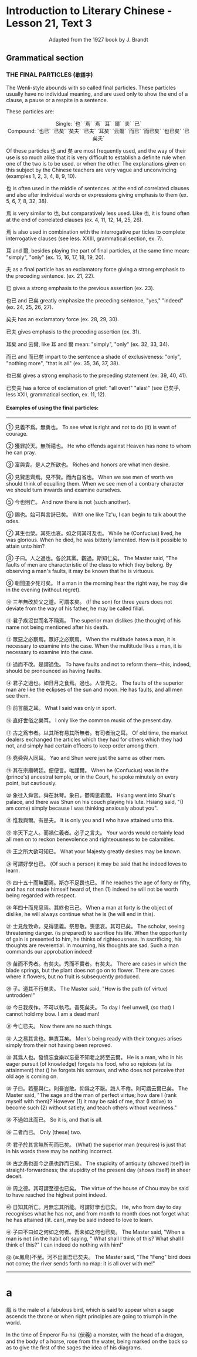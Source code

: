 # Introduction to Literary Chinese - Lesson 21, Text 3

<center>Adapted from the 1927 book by J. Brandt</center>

## Grammatical section

### THE FINAL PARTICLES (`歇語字`)

The Wenli-style abounds with so called final particles. These particles usually have no individual meaning, and are used only to show the end of a clause, a pause or a respite in a sentence.

These particles are:

<center>Single: `也` `焉` `焉` `耳` `爾` `夫` `已`</center>

<center>Compound: `也已` `已矣` `矣夫` `已夫` `耳矣` `云爾` `而已` `而已矣` `也已矣` `已矣夫`</center>

Of these particles 也 and 矣 are most frequently used, and the way of their use is so much alike that it is very difficult to establish a definite rule when one of the two is to be used. or when the other. The explanations given on this subject by the Chinese teachers are very vague and unconvincing (examples 1, 2, 3, 4, 8, 9, 10).

也 is often used in the middle of sentences. at the end of correlated clauses and also after individual words or expressions giving emphasis to them (ex. 5, 6, 7, 8, 32, 38).

焉 is very similar to 也, but comparatively less used. Like 也, it is found often at the end of correlated clauses (ex. 4, 11, 12, 14, 25, 26).

焉 is also used in combination with the interrogative par ticles to complete interrogative clauses (see less. XXIII, grammatical section, ex. 7).

耳 and 爾, besides playing the part of final particles, at the same time mean: "simply", "only" (ex. 15, 16, 17, 18, 19, 20).

夫 as a final particle has an exclamatory force giving a strong emphasis to the preceding sentence. (ex. 21, 22).

已 gives a strong emphasis to the previous assertion (ex. 23).

也已 and 已矣 greatly emphasize the preceding sentence, "yes," "indeed" (ex. 24, 25, 26, 27).

矣夫 has an exclamatory force (ex. 28, 29, 30).

已夫 gives emphasis to the preceding assertion (ex. 31).

耳矣 and 云爾, like 耳 and 爾 mean: "simply", "only" (ex. 32, 33, 34).

而已 and 而已矣 impart to the sentence a shade of exclusiveness: "only", "nothing more", "that is all" (ex. 35, 36, 37, 38).

也已矣 gives a strong emphasis to the preceding statement (ex. 39, 40, 41).

已矣夫 has a force of exclamation of grief: "all over!" "alas!" (see 已矣乎, less XXII, grammatical section, ex. 11, 12).

#### Examples of using the final particles:

---

① 見義不爲。無勇也。
To see what is right and not to do (it) is want of courage. 

② 獲罪於天。無所禧也。
He who offends against Heaven has none to whom he can pray.

③ 富與貴。是人之所欲也。
Riches and honors are what men desire.

④ 見賢思齊焉。見不賢。而內自省也。
When we see men of worth we should think of equalling them. When we see men of a contrary character we should turn inwards and examine ourselves.

⑤ 今也則亡。
And now there is not (such another).

⑥ 賜也。始可與言詩已矣。
With one like Tz'u, I can begin to talk about the odes.

⑦ 其生也榮。其死也哀。如之何其可及也。
While he (Confucius) lived, he was glorious. When he died, he was bitterly lamented. How is it possible to attain unto him?

⑧ 子曰。人之過也。各於其黨。觀過。斯知仁矣。
The Master said, "The faults of men are characteristic of the class to which they belong. By observing a man's faults, it may be known that he is virtuous.

⑨ 朝聞道夕死可矣。
If a man in the morning hear the right way, he may die in the evening (without regret).

⑩ 三年無改於父之道。可謂孝矣。
(If the son) for three years does not deviate from the way of his father, he may be called filial.

⑪ 君子疾沒世而名不稱焉。
The superior man dislikes (the thought) of his name not being mentioned after his death.

⑫ 眾惡之必察焉。眾好之必察焉。
When the multitude hates a man, it is necessary to examine into the case. When the multitude likes a man, it is necessary to examine into the case.

⑬ 過而不改。是謂過兔。
To have faults and not to reform them--this, indeed, should be pronounced as having faults.

⑭ 君子之過也。如日月之食焉。過也。人皆見之。
The faults of the superior man are like the eclipses of the sun and moon. He has faults, and all men see them.

⑮ 前言戲之耳。
What I said was only in sport.

⑯ 直好世俗之樂耳。
I only like the common music of the present day.

⑰ 古之爲市者。以其所有易其所無者。有司者治之耳。
Of old time, the market dealers exchanged the articles which they had for others which they had not, and simply had certain officers to keep order among them.

⑱ 堯舜與人同耳。
Yao and Shun were just the same as other men.

⑲ 其在宗廟朝廷。便便言。唯謹爾。
When he (Confucius) was in the (prince's) ancestral temple, or in the Court, he spoke minutely on every point, but cautiously.

⑳ 象往入舜宮。舜在牀琴。象曰。鬱陶思君爾。
Hsiang went into Shun's palace, and there was Shun on his couch playing his lute. Hsiang said, "(I am come) simply because I was thinking anxiously about you".

㉑ 惟我與爾。有是夫。
It is only you and I who have attained unto this.

㉒ 率天下之人。而禍仁義者。必子之言夫。
Your words would certainly lead all men on to reckon benevolence and righteousness to be calamities.

㉓ 王之所大欲可知已。
What your Majesty greatly desires may be known.

㉔ 可謂好學也已。
(Of such a person) it may be said that he indeed loves to learn.

㉕ 四十五十而無聞焉。斯亦不足畏也已。
If he reaches the age of forty or fifty, and has not made himself heard of, then (1) indeed he will not be worth being regarded with respect.

㉖ 年四十而見惡焉。其終也已己。
When a man at forty is the object of dislike, he will always continue what he is (he will end in this).

㉗ 士見危致命。見得思義。祭思敬。喪思哀。其可已矣。
The scholar, seeing threatening danger. (is prepared) to sacrifice his life. When the opportunity of gain is presented to him, he thinks of righteousness. In sacrificing, his thoughts are reverential. In mourning, his thoughts are sad. Such a man commands our approbation indeed!

㉘ 苗而不秀者。有矣夫。秀而不實者。有矣夫。
There are cases in which the blade springs, but the plant does not go on to flower. There are cases where it flowers, but no fruit is subsequently produced.

㉙ 子。道其不行矣夫。
The Master said, "How is the path (of virtue) untrodden!"

㉚ 今日我疾作。不可以執弓。吾死矣夫。
To day I feel unwell, (so that) I cannot hold my bow. I am a dead man!

㉛ 今亡已夫。
Now there are no such things.

㉜ 人之易其言也。無責耳矣。
Men's being ready with their tongues arises simply from their not having been reproved.

㉝ 其爲人也。發憤忘食樂以忘憂不知老之將至云爾。
He is a man, who in his eager pursuit (of knowledge) forgets his food, who so rejoices (at its attainment) that () he forgets his sorrows, and who does not perceive that old age is coming on.

㉞ 子曰。若聖與仁。則吾豈敢。抑爲之不厭。誨人不倦。則可謂云爾已矣。
The Master said, "The sage and the man of perfect virtue; how dare I (rank myself with them)? However (1) it may be said of me, that (I strive) to become such (2) without satiety, and teach others without weariness."

㉟ 不過如此而已。
So it is, and that is all.

㊱ 二者而已。
Only (these) two.

㊲ 君子於其言無所苟而已矣。
(What) the superior man (requires) is just that in his words there may be nothing incorrect.

㊳ 古之愚也直今之愚也詐而已矣。
The stupidity of antiquity (showed itself) in straight-forwardness; the stupidity of the present day (shows itself) in sheer deceit.

㊴ 周之德。其可謂至德也已矣。
The virtue of the house of Chou may be said to have reached the highest point indeed.

㊵ 日知其所亡。月無忘其所能。可謂好學也已矣。
He, who from day to day recognises what he has not, and from month to month does not forget what he has attained (lit. can), may be said indeed to love to learn.

㊶ 子曰不曰如之何如之何者。吾未如之何也已矣。
The Master said, "When a man is not (in the habit of) saying, " What shall I think of this? What shall I think of this?" I can indeed do nothing with him!"

㊷ {a:鳳鳥}不至。河不出圖吾已矣夫。
The Master said, "The "Feng" bird does not come; the river sends forth no map: it is all over with me!"

---

# a

鳳 is the male of a fabulous bird, which is said to appear when a sage ascends the throne or when right principles are going to triumph in the world.

In the time of Emperor Fu-hsi (伏羲) a monster, with the head of a dragon, and the body of a horse, rose from the water, being marked on the back so as to give the first of the sages the idea of his diagrams.
